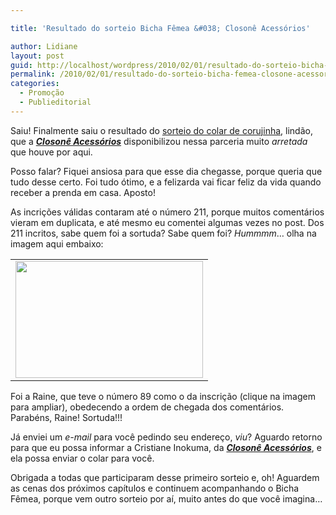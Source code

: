 ```yaml
---

title: 'Resultado do sorteio Bicha Fêmea &#038; Closonê Acessórios'

author: Lidiane
layout: post
guid: http://localhost/wordpress/2010/02/01/resultado-do-sorteio-bicha-femea-closone-acessorios/
permalink: /2010/02/01/resultado-do-sorteio-bicha-femea-closone-acessorios/
categories:
  - Promoção
  - Publieditorial
---
```

Saiu! Finalmente saiu o resultado do [sorteio do colar de corujinha](http://www.trololodemulher.com.br/2010/01/18/sorteio-no-bicha-femea-em-parceria-com-a-closone-acessorios%e2%80%a6/), lindão, que a **_<a href="http://closone.blogspot.com/" target="_blank">Closonê Acessórios</a>_** disponibilizou nessa parceria muito _arretada_ que houve por aqui.

Posso falar? Fiquei ansiosa para que esse dia chegasse, porque queria que tudo desse certo. Foi tudo ótimo, e a felizarda vai ficar feliz da vida quando receber a prenda em casa. Aposto!

<!--more-->

As incrições válidas contaram até o número 211, porque muitos comentários vieram em duplicata, e até mesmo eu comentei algumas vezes no post. Dos 211 incritos, sabe quem foi a sortuda? Sabe quem foi? _Hummmm_… olha na imagem aqui embaixo:

<table align="center">
  <tr>
    <td>
      <a href="http://www.trololodemulher.com.br/blog/wp-content/uploads/2010/01/Resultado-sorteio-Bicha-Femea-Closone-Acessorios.jpg"><img class="aligncenter size-medium wp-image-4224" title="Resultado sorteio Bicha Fêmea & Closonê Acessórios" src="http://www.trololodemulher.com.br/blog/wp-content/uploads/2010/01/Resultado-sorteio-Bicha-Femea-Closone-Acessorios-300x187.jpg" alt="" width="300" height="187" /></a>
    </td>
  </tr>
</table>

Foi a Raine, que teve o número 89 como o da inscrição (clique na imagem para ampliar), obedecendo a ordem de chegada dos comentários. Parabéns, Raine! Sortuda!!!

Já enviei um _e-mail_ para você pedindo seu endereço, _viu_? Aguardo retorno para que eu possa informar a Cristiane Inokuma, da **_<a href="http://closone.blogspot.com/" target="_blank">Closonê Acessórios</a>_**, e ela possa enviar o colar para você.

Obrigada a todas que participaram desse primeiro sorteio e, oh! Aguardem as cenas dos próximos capítulos e continuem acompanhando o Bicha Fêmea, porque vem outro sorteio por aí, muito antes do que você imagina…